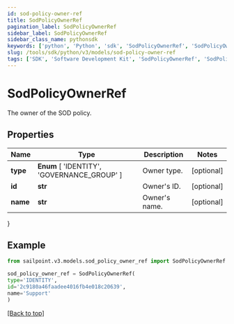 ```yaml
---
id: sod-policy-owner-ref
title: SodPolicyOwnerRef
pagination_label: SodPolicyOwnerRef
sidebar_label: SodPolicyOwnerRef
sidebar_class_name: pythonsdk
keywords: ['python', 'Python', 'sdk', 'SodPolicyOwnerRef', 'SodPolicyOwnerRef'] 
slug: /tools/sdk/python/v3/models/sod-policy-owner-ref
tags: ['SDK', 'Software Development Kit', 'SodPolicyOwnerRef', 'SodPolicyOwnerRef']
---
```


# SodPolicyOwnerRef

The owner of the SOD policy.

## Properties

Name | Type | Description | Notes
------------ | ------------- | ------------- | -------------
**type** |  **Enum** [  'IDENTITY',    'GOVERNANCE_GROUP' ] | Owner type. | [optional] 
**id** | **str** | Owner's ID. | [optional] 
**name** | **str** | Owner's name. | [optional] 
}

## Example

```python
from sailpoint.v3.models.sod_policy_owner_ref import SodPolicyOwnerRef

sod_policy_owner_ref = SodPolicyOwnerRef(
type='IDENTITY',
id='2c9180a46faadee4016fb4e018c20639',
name='Support'
)

```
[[Back to top]](#) 

